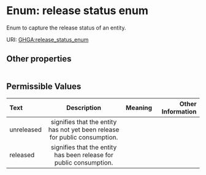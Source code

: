 
# Enum: release status enum


Enum to capture the release status of an entity.

URI: [GHGA:release_status_enum](https://w3id.org/GHGA/release_status_enum)


## Other properties

|  |  |  |
| --- | --- | --- |

## Permissible Values

| Text | Description | Meaning | Other Information |
| :--- | :---: | :---: | ---: |
| unreleased | signifies that the entity has not yet been release for public consumption. |  |  |
| released | signifies that the entity has been release for public consumption. |  |  |

